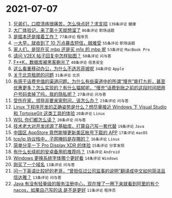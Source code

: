 # 2021-07-07

1. [兄弟们，口腔溃疡很痛苦，怎么快点好？求支招](https://www.v2ex.com/t/788021) `139条评论` `健康`
1. [大厂体验记，来了第十天就想溜了](https://www.v2ex.com/t/788005) `86条评论` `职场话题`
1. [是插本还是接着工作？](https://www.v2ex.com/t/788002) `77条评论` `程序员`
1. [一大早，就收到了 10 万点暴击短信，贼难受](https://www.v2ex.com/t/788000) `55条评论` `职场话题`
1. [家人们，是现在买 mbp 还是买 m1x 的 mbp 呢](https://www.v2ex.com/t/787997) `53条评论` `MacBook Pro`
1. [请问 V2EX 帖子回复中怎样贴图？](https://www.v2ex.com/t/788014) `50条评论` `问与答`
1. [F**K，数据库被黑客删光了](https://www.v2ex.com/t/788046) `40条评论` `信息安全`
1. [这么看重移动办公，为什么不选苏菲坡呢](https://www.v2ex.com/t/788049) `34条评论` `Apple`
1. [关于北京租房的问题](https://www.v2ex.com/t/788017) `31条评论` `北京`
1. [有感于话费充值的渠道问题。为什么有些渠道中的所谓“慢充”能打九折，甚至优惠更多？怎么实现的？有什么猫腻呢，“慢充”话费到账之前的这段时间把用户号码卖掉了吗，我的隐私呢？](https://www.v2ex.com/t/788003) `27条评论` `问与答`
1. [受伤在家，领导非要来家慰问，该怎么办？](https://www.v2ex.com/t/788037) `23条评论` `问与答`
1. [Linux 下程序开发的正确姿势是什么？想尽量接近 Windows 下 Visual Studio 和 TortoiseGit 这类工具的体验](https://www.v2ex.com/t/788078) `20条评论` `Linux`
1. [WSL 你们都怎么读？](https://www.v2ex.com/t/788068) `20条评论` `问与答`
1. [技术老大对开发闭源了基础库，打算自己写一套代替](https://www.v2ex.com/t/788087) `19条评论` `Java`
1. [中国区 AppStore 竟然能够更新美区帐号下载的 APP](https://www.v2ex.com/t/788052) `17条评论` `macOS`
1. [tcp/ip 协议栈中，子网掩码是存哪的？](https://www.v2ex.com/t/788054) `16条评论` `Linux`
1. [简单分享一下 Pro Display XDR 的体验](https://www.v2ex.com/t/788023) `15条评论` `分享发现`
1. [有什么长续航的安卓备用机推荐吗？](https://www.v2ex.com/t/787992) `15条评论` `Android`
1. [Windows 更换系统字体哪个更好看](https://www.v2ex.com/t/788061) `14条评论` `Windows`
1. [刚买了一个域名](https://www.v2ex.com/t/788077) `13条评论` `问与答`
1. [问一下英语比较好的老哥，“曾担任过公司监事的说明”翻译成中文如何简洁且信达雅？](https://www.v2ex.com/t/788063) `13条评论` `问与答`
1. [Java 有没有轻量级的服务注册中心，现在搜了一圈下来就看到阿里的有个 nacos，如果自己写的话 是不是更好](https://www.v2ex.com/t/788070) `12条评论` `程序员`
